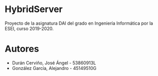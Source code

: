 # HybridServer

Proyecto de la asignatura DAI del grado en Ingeniería Informática por la ESEI, curso 2019-2020.

# Autores
*  Durán Cerviño, José Ángel - 53860913L
*  González García, Alejandro - 45149510G